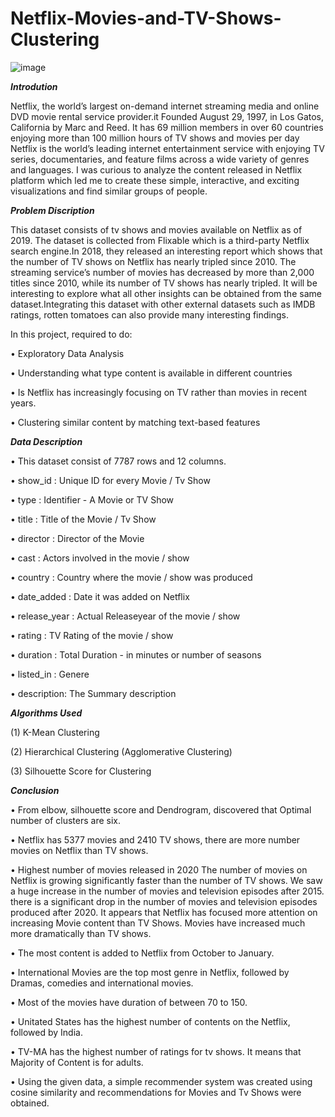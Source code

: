 # Netflix-Movies-and-TV-Shows-Clustering

![image](https://user-images.githubusercontent.com/112719599/211166673-db2cb884-0863-4c8f-a193-28a56696f535.png)


_**Introdution**_

Netflix, the world’s largest on-demand internet streaming media and online DVD movie rental service provider.it Founded August 29, 1997, in Los Gatos, California by Marc and Reed. It has 69 million members in over 60 countries enjoying more than 100 million hours of TV shows and movies per day Netflix is the world’s leading internet entertainment service with enjoying TV series, documentaries, and feature films across a wide variety of genres and languages. I was curious to analyze the content released in Netflix platform which led me to create these simple, interactive, and exciting visualizations and find similar groups of people.

_**Problem Discription**_

This dataset consists of tv shows and movies available on Netflix as of 2019. The dataset is collected from Flixable which is a third-party Netflix search engine.In 2018, they released an interesting report which shows that the number of TV shows on Netflix has nearly tripled since 2010. The streaming service’s number of movies has decreased by more than 2,000 titles since 2010, while its number of TV shows has nearly tripled. It will be interesting to explore what all other insights can be obtained from the same dataset.Integrating this dataset with other external datasets such as IMDB ratings, rotten tomatoes can also provide many interesting findings.

In this project, required to do:

•	Exploratory Data Analysis

•	Understanding what type content is available in different countries

•	Is Netflix has increasingly focusing on TV rather than movies in recent years.

•	Clustering similar content by matching text-based features


_**Data Description**_

•	This dataset consist of 7787 rows and 12 columns.

•	show_id : Unique ID for every Movie / Tv Show

•	type : Identifier - A Movie or TV Show

•	title : Title of the Movie / Tv Show

•	director : Director of the Movie

•	cast : Actors involved in the movie / show

•	country : Country where the movie / show was produced

•	date_added : Date it was added on Netflix

•	release_year : Actual Releaseyear of the movie / show

•	rating : TV Rating of the movie / show

•	duration : Total Duration - in minutes or number of seasons

•	listed_in : Genere

•	description: The Summary description

_**Algorithms Used**_

(1) K-Mean Clustering

(2) Hierarchical Clustering (Agglomerative Clustering)

(3) Silhouette Score for Clustering


_**Conclusion**_

•	From elbow, silhouette score and Dendrogram, discovered that Optimal number of clusters are six.

•	Netflix has 5377 movies and 2410 TV shows, there are more number movies on Netflix than TV shows.

•	Highest number of movies released in 2020 The number of movies on Netflix is growing significantly faster than the number of TV shows. We saw a huge increase in the number of movies and television episodes after 2015. there is a significant drop in the number of movies and television episodes produced after 2020. It appears that Netflix has focused more attention on increasing Movie content than TV Shows. Movies have increased much more dramatically than TV shows.

•	The most content is added to Netflix from October to January.

•	International Movies are the top most genre in Netflix, followed by Dramas, comedies and international movies.

•	Most of the movies have duration of between 70 to 150.

•	Unitated States has the highest number of contents on the Netflix, followed by India.

•	TV-MA has the highest number of ratings for tv shows. It means that Majority of Content is for adults.

•	Using the given data, a simple recommender system was created using cosine similarity and recommendations for Movies and Tv Shows were obtained.

